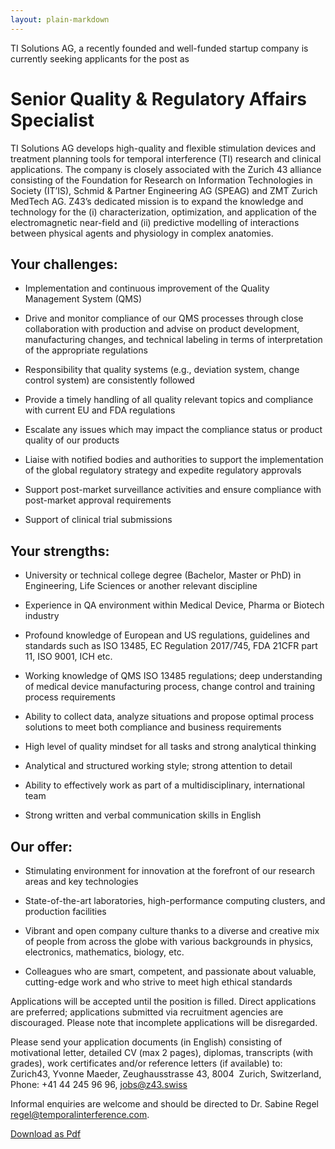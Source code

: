 ```yaml
---
layout: plain-markdown
---
```


TI Solutions AG, a recently founded and well-funded startup company is currently seeking applicants for the post as

# Senior Quality & Regulatory Affairs Specialist

TI Solutions AG develops high-quality and flexible stimulation devices and
treatment planning tools for temporal interference (TI) research and
clinical applications.  The company is closely associated with the Zurich 43
alliance consisting of the Foundation for Research on Information
Technologies in Society (IT’IS), Schmid & Partner Engineering AG (SPEAG) and
ZMT Zurich MedTech AG.  Z43’s dedicated mission is to expand the knowledge
and technology for the (i) characterization, optimization, and application
of the electromagnetic near-field and (ii) predictive modelling of
interactions between physical agents and physiology in complex anatomies.

## Your challenges:

* Implementation and continuous improvement of the Quality Management System
  (QMS)

* Drive and monitor compliance of our QMS processes through close
  collaboration with production and advise on product development,
  manufacturing changes, and technical labeling in terms of interpretation
  of the appropriate regulations

* Responsibility that quality systems (e.g., deviation system, change
  control system) are consistently followed

* Provide a timely handling of all quality relevant topics and compliance
  with current EU and FDA regulations

* Escalate any issues which may impact the compliance status or product
  quality of our products

* Liaise with notified bodies and authorities to support the implementation
  of the global regulatory strategy and expedite regulatory approvals

* Support post-market surveillance activities and ensure compliance with
  post-market approval requirements

* Support of clinical trial submissions

## Your strengths:

* University or technical college degree (Bachelor, Master or PhD) in
  Engineering, Life Sciences or another relevant discipline

* Experience in QA environment within Medical Device, Pharma or Biotech
  industry

* Profound knowledge of European and US regulations, guidelines and
  standards such as ISO 13485, EC Regulation 2017/745, FDA 21CFR part 11,
  ISO 9001, ICH etc.

* Working knowledge of QMS ISO 13485 regulations; deep understanding of
  medical device manufacturing process, change control and training process
  requirements

* Ability to collect data, analyze situations and propose optimal process
  solutions to meet both compliance and business requirements

* High level of quality mindset for all tasks and strong analytical thinking

* Analytical and structured working style; strong attention to detail

* Ability to effectively work as part of a multidisciplinary, international
  team

* Strong written and verbal communication skills in English

## Our offer:

* Stimulating environment for innovation at the forefront of our research
  areas and key technologies 

* State-of-the-art laboratories, high-performance computing clusters, and
  production facilities

* Vibrant and open company culture thanks to a diverse and creative mix of
  people from across the globe with various backgrounds in physics,
  electronics, mathematics, biology, etc.

* Colleagues who are smart, competent, and passionate about valuable,
  cutting-edge work and who strive to meet high ethical standards

Applications will be accepted until the position is filled.  Direct
applications are preferred; applications submitted via recruitment agencies
are discouraged.  Please note that incomplete applications will be
disregarded.

Please send your application documents (in English) consisting of
motivational letter, detailed CV (max 2 pages), diplomas, transcripts (with
grades), work certificates and/or reference letters (if available) to:
<br>Zurich43, Yvonne Maeder, Zeughausstrasse 43, 8004 &nbsp;Zurich,
Switzerland, Phone: +41 44 245 96 96, <jobs@z43.swiss>

Informal enquiries are welcome and should be directed to Dr. Sabine Regel <regel@temporalinterference.com>.

[Download as Pdf](assets/pdfs/JobAd_Sen_Qual_Reg_Affairs_Specialist_updated.pdf)
